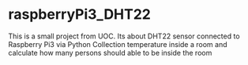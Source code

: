 # raspberryPi3_DHT22
This is a small project from UOC. Its about DHT22 sensor connected to Raspberry Pi3 via Python
Collection temperature inside a room and calculate how many persons should able to be inside the room
